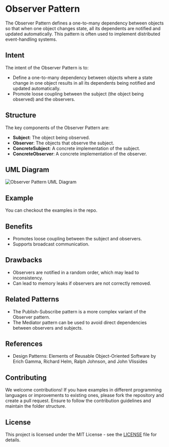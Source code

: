 # Observer Pattern

The Observer Pattern defines a one-to-many dependency between objects so that when one object changes state, all its dependents are notified and updated automatically. This pattern is often used to implement distributed event-handling systems.

## Intent

The intent of the Observer Pattern is to:

- Define a one-to-many dependency between objects where a state change in one object results in all its dependents being notified and updated automatically.
- Promote loose coupling between the subject (the object being observed) and the observers.

## Structure

The key components of the Observer Pattern are:

- **Subject**: The object being observed.
- **Observer**: The objects that observe the subject.
- **ConcreteSubject**: A concrete implementation of the subject.
- **ConcreteObserver**: A concrete implementation of the observer.

## UML Diagram

![Observer Pattern UML Diagram](uml-diagram.png)

## Example

You can checkout the examples in the repo.

## Benefits

- Promotes loose coupling between the subject and observers.
- Supports broadcast communication.

## Drawbacks

- Observers are notified in a random order, which may lead to inconsistency.
- Can lead to memory leaks if observers are not correctly removed.

## Related Patterns

- The Publish-Subscribe pattern is a more complex variant of the Observer pattern.
- The Mediator pattern can be used to avoid direct dependencies between observers and subjects.

## References

- Design Patterns: Elements of Reusable Object-Oriented Software by Erich Gamma, Richard Helm, Ralph Johnson, and John Vlissides

## Contributing

We welcome contributions! If you have examples in different programming languages or improvements to existing ones, please fork the repository and create a pull request. Ensure to follow the contribution guidelines and maintain the folder structure.

## License

This project is licensed under the MIT License - see the [LICENSE](../../LICENSE) file for details.
